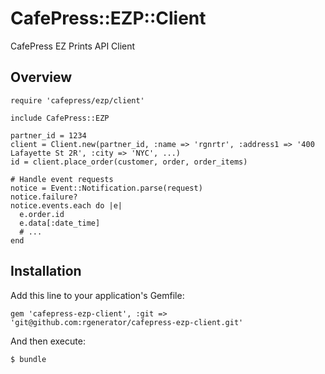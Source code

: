 # CafePress::EZP::Client

CafePress EZ Prints API Client

## Overview

    require 'cafepress/ezp/client'
	
    include CafePress::EZP

    partner_id = 1234
    client = Client.new(partner_id, :name => 'rgnrtr', :address1 => '400 Lafayette St 2R', :city => 'NYC', ...)
    id = client.place_order(customer, order, order_items)

    # Handle event requests
    notice = Event::Notification.parse(request)
	notice.failure?
	notice.events.each do |e|
      e.order.id
	  e.data[:date_time]
	  # ...
    end

## Installation

Add this line to your application's Gemfile:

    gem 'cafepress-ezp-client', :git => 'git@github.com:rgenerator/cafepress-ezp-client.git'

And then execute:

    $ bundle
